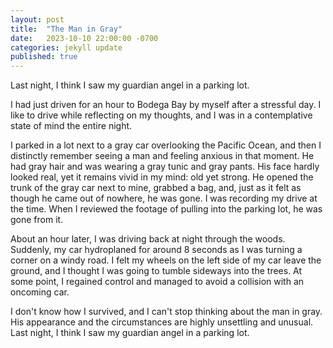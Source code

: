 ```yaml
---
layout: post
title:  "The Man in Gray"
date:   2023-10-10 22:00:00 -0700
categories: jekyll update
published: true
---
```

Last night, I think I saw my guardian angel in a parking lot.

I had just driven for an hour to Bodega Bay by myself after a stressful day. I like to drive while reflecting on my thoughts, and I was in a contemplative state of mind the entire night.

I parked in a lot next to a gray car overlooking the Pacific Ocean, and then I distinctly remember seeing a man and feeling anxious in that moment. He had gray hair and was wearing a gray tunic and gray pants. His face hardly looked real, yet it remains vivid in my mind: old yet strong. He opened the trunk of the gray car next to mine, grabbed a bag, and, just as it felt as though he came out of nowhere, he was gone. I was recording my drive at the time. When I reviewed the footage of pulling into the parking lot, he was gone from it.

About an hour later, I was driving back at night through the woods. Suddenly, my car hydroplaned for around 8 seconds as I was turning a corner on a windy road. I felt my wheels on the left side of my car leave the ground, and I thought I was going to tumble sideways into the trees. At some point, I regained control and managed to avoid a collision with an oncoming car.

I don't know how I survived, and I can't stop thinking about the man in gray. His appearance and the circumstances are highly unsettling and unusual. Last night, I think I saw my guardian angel in a parking lot.